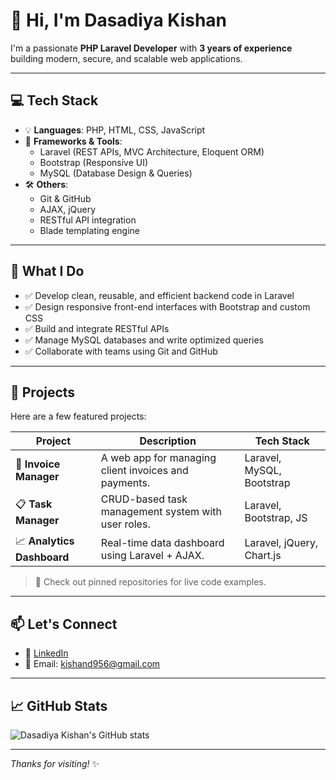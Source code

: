 # 👋 Hi, I'm Dasadiya Kishan

I'm a passionate **PHP Laravel Developer** with **3 years of experience** building modern, secure, and scalable web applications.

---

## 💻 Tech Stack

- 💡 **Languages**: PHP, HTML, CSS, JavaScript
- 🧰 **Frameworks & Tools**:
  - Laravel (REST APIs, MVC Architecture, Eloquent ORM)
  - Bootstrap (Responsive UI)
  - MySQL (Database Design & Queries)
- 🛠️ **Others**:
  - Git & GitHub
  - AJAX, jQuery
  - RESTful API integration
  - Blade templating engine

---

## 🚀 What I Do

- ✅ Develop clean, reusable, and efficient backend code in Laravel  
- ✅ Design responsive front-end interfaces with Bootstrap and custom CSS  
- ✅ Build and integrate RESTful APIs  
- ✅ Manage MySQL databases and write optimized queries  
- ✅ Collaborate with teams using Git and GitHub

---

## 📂 Projects

Here are a few featured projects:

| Project | Description | Tech Stack |
|--------|-------------|------------|
| 🧾 **Invoice Manager** | A web app for managing client invoices and payments. | Laravel, MySQL, Bootstrap |
| 📋 **Task Manager** | CRUD-based task management system with user roles. | Laravel, Bootstrap, JS |
| 📈 **Analytics Dashboard** | Real-time data dashboard using Laravel + AJAX. | Laravel, jQuery, Chart.js |

> 🔗 Check out pinned repositories for live code examples.

---

## 📫 Let's Connect

- 💼 [LinkedIn](#)  
- 📧 Email: kishand956@gmail.com

---

## 📈 GitHub Stats

![Dasadiya Kishan's GitHub stats](https://github-readme-stats.vercel.app/api?username=dasadiyakishan&show_icons=true&theme=radical)

---

_Thanks for visiting!_ ✨  
